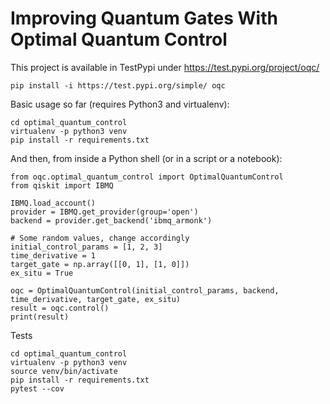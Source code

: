 # Improving Quantum Gates With Optimal Quantum Control

This project is available in TestPypi under https://test.pypi.org/project/oqc/

`pip install -i https://test.pypi.org/simple/ oqc`

Basic usage so far (requires Python3 and virtualenv): 

```
cd optimal_quantum_control
virtualenv -p python3 venv
pip install -r requirements.txt
```

And then, from inside a Python shell (or in a script or a notebook):

```
from oqc.optimal_quantum_control import OptimalQuantumControl
from qiskit import IBMQ

IBMQ.load_account()
provider = IBMQ.get_provider(group='open')
backend = provider.get_backend('ibmq_armonk')

# Some random values, change accordingly
initial_control_params = [1, 2, 3]
time_derivative = 1
target_gate = np.array([[0, 1], [1, 0]])
ex_situ = True

oqc = OptimalQuantumControl(initial_control_params, backend, time_derivative, target_gate, ex_situ)
result = oqc.control()
print(result)
```

Tests

```
cd optimal_quantum_control
virtualenv -p python3 venv
source venv/bin/activate
pip install -r requirements.txt
pytest --cov
```
